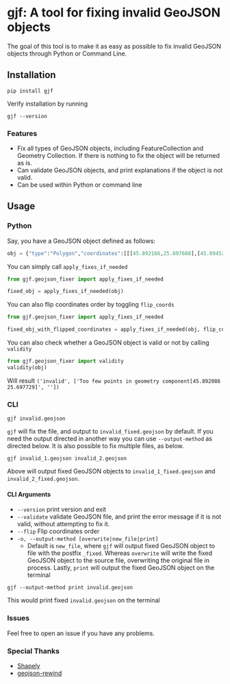 # gjf: A tool for fixing invalid GeoJSON objects

The goal of this tool is to make it as easy as possible to fix invalid GeoJSON objects through Python or Command Line.
## Installation
```shell
pip install gjf
```
Verify installation by running  
```shell
gjf --version
```
### Features
- Fix all types of GeoJSON objects, including FeatureCollection and Geometry Collection. If there is nothing to fix the object will be returned as is. 
- Can validate GeoJSON objects, and print explanations if the object is not valid.
- Can be used within Python or command line
## Usage
### Python
Say, you have a GeoJSON object defined as follows:
```python
obj = {"type":"Polygon","coordinates":[[[45.892166,25.697688],[45.894522,25.696483],[45.897131,25.695144],[45.898814,25.694268],[45.900496,25.693394],[45.901284,25.692983],[45.903946,25.697312],[45.894791,25.701933],[45.894621,25.701657],[45.892593,25.698379],[45.892166,25.697688]],[[45.892086,25.697729],[45.892166,25.697688],[45.892086,25.697729]]]}
```
You can simply call `apply_fixes_if_needed`
```python
from gjf.geojson_fixer import apply_fixes_if_needed

fixed_obj = apply_fixes_if_needed(obj)
```
You can also flip coordinates order by toggling `flip_coords`
```python
from gjf.geojson_fixer import apply_fixes_if_needed

fixed_obj_with_flipped_coordinates = apply_fixes_if_needed(obj, flip_coords=True)
```

You can also check whether a GeoJSON object is valid or not by calling `validity`
```python
from gjf.geojson_fixer import validity
validity(obj)
```
Will result `('invalid', ['Too few points in geometry component[45.892086 25.697729]', ''])`
### CLI
```shell
gjf invalid.geojson
```
`gjf` will fix the file, and output to `invalid_fixed.geojson` by default. If you need the output directed in another way you can use `--output-method` as directed below. It is also possible to fix multiple files, as below.
```shell
gjf invalid_1.geojson invalid_2.geojson
```
Above will output fixed GeoJSON objects to `invalid_1_fixed.geojson` and `invalid_2_fixed.geojson`. 
#### CLI Arguments
- `--version` print version and exit
- `--validate` validate GeoJSON file, and print the error message if it is not valid, without attempting to fix it.
- `--flip` Flip coordinates order
- `-o, --output-method [overwrite|new_file|print]`
  - Default is `new_file`, where `gjf` will output fixed GeoJSON object to file with the postfix `_fixed`. Whereas `overwrite` will write the fixed GeoJSON object to the source file, overwriting the original file in process. Lastly, `print` will output the fixed GeoJSON object on the terminal
  
```shell
gjf --output-method print invalid.geojson
```
This would print fixed `invalid.geojson` on the terminal

### Issues
Feel free to open an issue if you have any problems.

### Special Thanks
- [Shapely](https://github.com/Toblerity/Shapely)
- [geojson-rewind](https://github.com/chris48s/geojson-rewind)
